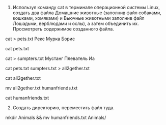 1. Используя команду cat в терминале операционной системы Linux, создать
два файла Домашние животные (заполнив файл собаками, кошками,
хомяками) и Вьючные животными заполнив файл Лошадьми, верблюдами и
ослы), а затем объединить их. Просмотреть содержимое созданного файла.

cat > pets.txt
Рекс
Мурка
Борис

cat pets.txt 

cat > sumpters.txt
Мустанг
Плеватель
Иа

cat pets.txt sumpters.txt > all2gether.txt

cat all2gether.txt 

mv all2gether.txt humanfriends.txt

cat humanfriends.txt 

2. Создать директорию, переместить файл туда.

mkdir Animals && mv humanfriends.txt Animals/